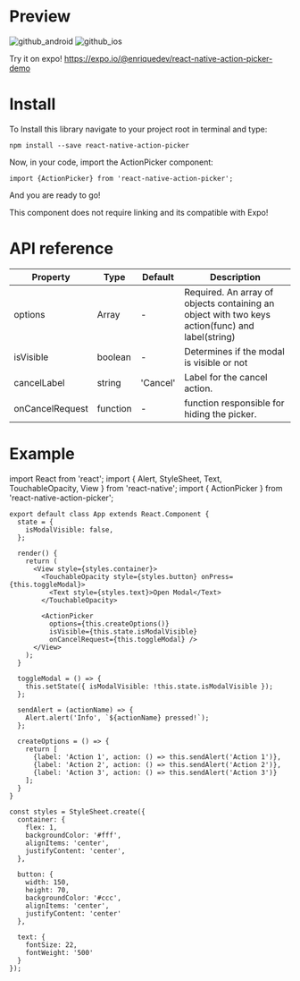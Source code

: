 # Preview

![github_android](https://user-images.githubusercontent.com/25365731/31549980-bea08910-b027-11e7-9e62-3df2810c1e5d.jpeg)
![github_ios](https://user-images.githubusercontent.com/25365731/31549982-beed5f24-b027-11e7-9029-5e7726ce2d7b.png)

Try it on expo!
https://expo.io/@enriquedev/react-native-action-picker-demo


# Install
To Install this library navigate to your project root in terminal and type:

```
npm install --save react-native-action-picker
```

Now, in your code, import the ActionPicker component:

```
import {ActionPicker} from 'react-native-action-picker';
```

And you are ready to go!

This component does not require linking and its compatible with Expo!


# API reference

| Property | Type | Default | Description |
| -------- | ---- | ------- | ----------- |
| options | Array | - | Required. An array of objects containing an object with two keys action(func) and label(string) |
| isVisible | boolean | - | Determines if the modal is visible or not |
| cancelLabel | string | 'Cancel' | Label for the cancel action. |
| onCancelRequest | function | - | function responsible for hiding the picker. |

# Example
import React from 'react';
import { Alert, StyleSheet, Text, TouchableOpacity, View } from 'react-native';
import { ActionPicker } from 'react-native-action-picker';

    export default class App extends React.Component {
      state = {
        isModalVisible: false,
      };

      render() {
        return (
          <View style={styles.container}>
            <TouchableOpacity style={styles.button} onPress={this.toggleModal}>
              <Text style={styles.text}>Open Modal</Text>
            </TouchableOpacity>

            <ActionPicker
              options={this.createOptions()}
              isVisible={this.state.isModalVisible}
              onCancelRequest={this.toggleModal} />
          </View>
        );
      }

      toggleModal = () => {
        this.setState({ isModalVisible: !this.state.isModalVisible });
      };

      sendAlert = (actionName) => {
        Alert.alert('Info', `${actionName} pressed!`);
      };

      createOptions = () => {
        return [
          {label: 'Action 1', action: () => this.sendAlert('Action 1')},
          {label: 'Action 2', action: () => this.sendAlert('Action 2')},
          {label: 'Action 3', action: () => this.sendAlert('Action 3')}
        ];
      }
    }

    const styles = StyleSheet.create({
      container: {
        flex: 1,
        backgroundColor: '#fff',
        alignItems: 'center',
        justifyContent: 'center',
      },

      button: {
        width: 150,
        height: 70,
        backgroundColor: '#ccc',
        alignItems: 'center',
        justifyContent: 'center'
      },

      text: {
        fontSize: 22,
        fontWeight: '500'
      }
    });
